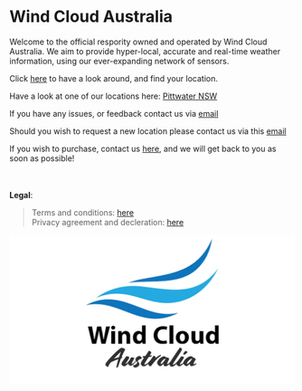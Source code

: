 # Wind Cloud Australia
Welcome to the official respority owned and operated by Wind Cloud Australia. We aim to provide hyper-local, accurate and real-time weather information, using our ever-expanding network of sensors.

Click [here](https://windcloud.com.au) to have a look around, and find your location. 
<br>

Have a look at one of our locations here: [Pittwater NSW](https://windcloud.com.au/pittwater)

If you have any issues, or feedback contact us via [email](mailto:hello@windcloud.com.au)

Should you wish to request a new location please contact us via this [email](mailto:james@windcloud.com.au)

If you wish to purchase, contact us [here](https://windcloud.com.au/purchase/), and we will get back to you as soon as possible!

<br><br>
**Legal**:

> Terms and conditions: [here](https://windcloud.com.au/terms/) <br>
> Privacy agreement and decleration: [here](https://windcloud.com.au/privacy)

![Logo](imgs/banner.png)
